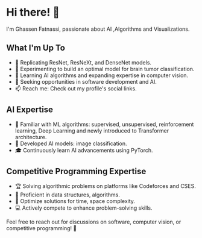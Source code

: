 # Hi there! 👋

I'm Ghassen Fatnassi, passionate about AI ,Algorithms and Visualizations.

## What I'm Up To

- 🔭 Replicating ResNet, ResNeXt, and DenseNet models.
- 🔭 Experimenting to build an optimal model for brain tumor classification.
- 🌱 Learning AI algorithms and expanding expertise in computer vision.
- 💼 Seeking opportunities in software development and AI.
- 📫 Reach me: Check out my profile's social links.

## AI Expertise

- 🤖 Familiar with ML algorithms: supervised, unsupervised, reinforcement learning, Deep Learning and newly introduced to Transformer architecture.
- 🧠 Developed AI models: image classification.
- 🎓 Continuously learn AI advancements using PyTorch.

## Competitive Programming Expertise

- 🏆 Solving algorithmic problems on platforms like Codeforces and CSES.
- 🧠 Proficient in data structures, algorithms.
- 🌟 Optimize solutions for time, space complexity.
- 💻 Actively compete to enhance problem-solving skills.

Feel free to reach out for discussions on software, computer vision, or competitive programming! 🚀
